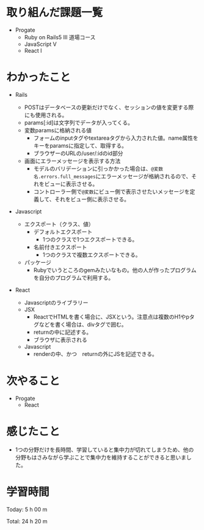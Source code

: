 # 取り組んだ課題一覧
- Progate
  - Ruby on Rails5 III 道場コース
  - JavaScript V
  - React I
  
# わかったこと
- Rails
  - POSTはデータベースの更新だけでなく、セッションの値を変更する際にも使用される。
  - params[:id]は文字列でデータが入ってくる。
  - 変数paramsに格納される値
    - フォームのinputタグやtextareaタグから入力された値。name属性をキーをparamsに指定して、取得する。
    - ブラウザーのURLの/user/:idのid部分
  - 画面にエラーメッセージを表示する方法
    - モデルのバリデーションに引っかかった場合は、`@変数名.errors.full_messages`にエラーメッセージが格納されるので、それをビューに表示させる。
    - コントローラー側で`@変数`にビュー側で表示させたいメッセージを定義して、それをビュー側に表示させる。

- Javascript
  - エクスポート（クラス、値）
    - デフォルトエクスポート
      - 1つのクラスで1つエクスポートできる。
    - 名前付きエクスポート
      - 1つのクラスで複数エクスポートできる。
  - パッケージ
    - Rubyでいうところのgemみたいなもの。他の人が作ったプログラムを自分のプログラムで利用する。

- React
  - Javascriptのライブラリー
  - JSX
    - ReactでHTMLを書く場合に、JSXという。注意点は複数のH1やpタグなどを書く場合は、divタグで囲む。
    - returnの中に記述する。
    - ブラウザに表示される
  - Javascript
    - renderの中、かつ　returnの外にJSを記述できる。

# 次やること
- Progate
  - React


# 感じたこと
- 1つの分野だけを長時間、学習していると集中力が切れてしまうため、他の分野もはさみながら学ぶことで集中力を維持することができると思いました。

# 学習時間
Today: 5 h 00 m

Total: 24 h 20 m
